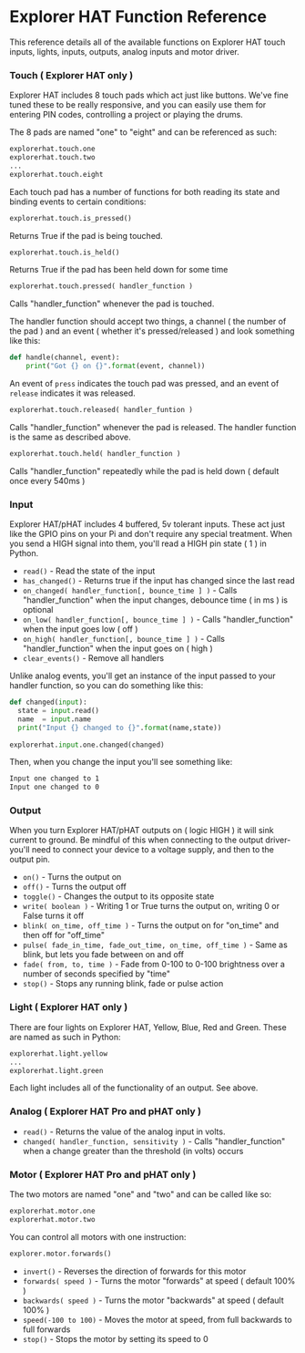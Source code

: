 <!--
---
title: Explorer HAT Python Function Reference
handle: explorer-hat-python-function-reference
type: tutorial
summary: A comprehensive reference for Explorer HAT's Python library
author: Phil Howard
products: [explorer-hat, explorer-hat-pro, explorer-phat]
tags: [Explorer HAT, Raspberry Pi, Python, Programming]
images: [images/tba.png]
difficulty: Beginner
-->
# Explorer HAT Function Reference

This reference details all of the available functions on Explorer HAT touch inputs, lights, inputs, outputs, analog inputs and motor driver.

### Touch ( Explorer HAT only )

Explorer HAT includes 8 touch pads which act just like buttons. We've fine tuned these to be really responsive, and you can easily use them for entering PIN codes, controlling a project or playing the drums.

The 8 pads are named "one" to "eight" and can be referenced as such:

```python
explorerhat.touch.one
explorerhat.touch.two
...
explorerhat.touch.eight
```

Each touch pad has a number of functions for both reading its state and binding events to certain conditions:

```python
explorerhat.touch.is_pressed()
```

Returns True if the pad is being touched.

```python
explorerhat.touch.is_held()
```
Returns True if the pad has been held down for some time

```python
explorerhat.touch.pressed( handler_function )
```

Calls "handler_function" whenever the pad is touched.

The handler function should accept two things, a channel ( the number of the pad ) and an event ( whether it's pressed/released ) and look something like this:

```python
def handle(channel, event):
    print("Got {} on {}".format(event, channel))
```

An event of `press` indicates the touch pad was pressed, and an event of `release` indicates it was released.

```python
explorerhat.touch.released( handler_funtion )
```

Calls "handler_function" whenever the pad is released. The handler function is the same as described above.

```python
explorerhat.touch.held( handler_function )
```

Calls "handler_function" repeatedly while the pad is held down ( default once every 540ms )

### Input

Explorer HAT/pHAT includes 4 buffered, 5v tolerant inputs. These act just like the GPIO pins on your Pi and don't require any special treatment. When you send a HIGH signal into them, you'll read a HIGH pin state ( 1 ) in Python.

* `read()` - Read the state of the input
* `has_changed()` - Returns true if the input has changed since the last read
* `on_changed( handler_function[, bounce_time ] )` - Calls "handler_function" when the input changes, debounce time ( in ms ) is optional
* `on_low( handler_function[, bounce_time ] )` - Calls "handler_function" when the input goes low ( off )
* `on_high( handler_function[, bounce_time ] )` - Calls "handler_function" when the input goes on ( high )
* `clear_events()` - Remove all handlers

Unlike analog events, you'll get an instance of the input passed to your handler function, so you can do something like this:

```python
def changed(input):
  state = input.read()
  name  = input.name
  print("Input {} changed to {}".format(name,state))
  
explorerhat.input.one.changed(changed)
```
Then, when you change the input you'll see something like:

```bash
Input one changed to 1
Input one changed to 0
```

### Output

When you turn Explorer HAT/pHAT outputs on ( logic HIGH ) it will sink current to ground. Be mindful of this when connecting to the output driver- you'll need to connect your device to a voltage supply, and then to the output pin.

* `on()` - Turns the output on
* `off()` - Turns the output off
* `toggle()` - Changes the output to its opposite state
* `write( boolean )` - Writing 1 or True turns the output on, writing 0 or False turns it off
* `blink( on_time, off_time )` - Turns the output on for "on_time" and then off for "off_time"
* `pulse( fade_in_time, fade_out_time, on_time, off_time )` - Same as blink, but lets you fade between on and off
* `fade( from, to, time )` - Fade from 0-100 to 0-100 brightness over a number of seconds specified by "time"
* `stop()` - Stops any running blink, fade or pulse action

### Light ( Explorer HAT only )

There are four lights on Explorer HAT, Yellow, Blue, Red and Green. These are named as such in Python:

```python
explorerhat.light.yellow
...
explorerhat.light.green
```

Each light includes all of the functionality of an output. See above.

### Analog ( Explorer HAT Pro and pHAT only )

* `read()` - Returns the value of the analog input in volts.
* `changed( handler_function, sensitivity )` - Calls "handler_function" when a change greater than the threshold (in volts) occurs

### Motor ( Explorer HAT Pro and pHAT only )
The two motors are named "one" and "two" and can be called like so:
```python
explorerhat.motor.one
explorerhat.motor.two
```
You can control all motors with one instruction:
```python
explorer.motor.forwards()
```

* `invert()` - Reverses the direction of forwards for this motor
* `forwards( speed )` - Turns the motor "forwards" at speed ( default 100% )
* `backwards( speed )` - Turns the motor "backwards" at speed ( default 100% )
* `speed(-100 to 100)` - Moves the motor at speed, from full backwards to full forwards
* `stop()` - Stops the motor by setting its speed to 0
